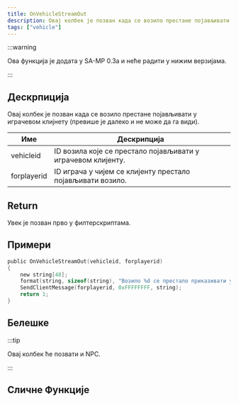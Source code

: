```yaml
---
title: OnVehicleStreamOut
description: Овај колбек је позван када се возило престане појављивати у играчевом клијнету (превише је далеко и не може да га види).
tags: ["vehicle"]
---
```


:::warning

Ова функција је додата у SA-MP 0.3a и неће радити у нижим верзијама.

:::

## Дескрпиција

Овај колбек је позван када се возило престане појављивати у играчевом клијнету (превише је далеко и не може да га види).

| Име         | Дескрипција                                                   |
| ----------- | ------------------------------------------------------------- |
| vehicleid   | ID возила које се престало појављивати у играчевом клијенту.  |
| forplayerid | ID играча у чијем се клијенту престало појављивати возило.    |

## Return

Увек је позван прво у филтерскриптама.

## Примери

```c
public OnVehicleStreamOut(vehicleid, forplayerid)
{
    new string[48];
    format(string, sizeof(string), "Возило %d се престало приказивати у твом клијенту.", vehicleid);
    SendClientMessage(forplayerid, 0xFFFFFFFF, string);
    return 1;
}
```

## Белешке

:::tip

Овај колбек ће позвати и NPC.

:::

## Сличне Функције
